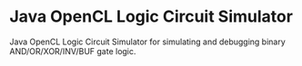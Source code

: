 # Java OpenCL Logic Circuit Simulator
Java OpenCL Logic Circuit Simulator for simulating and debugging binary AND/OR/XOR/INV/BUF gate logic.
